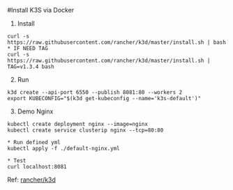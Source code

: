 #Install K3S via Docker

1. Install
```
curl -s https://raw.githubusercontent.com/rancher/k3d/master/install.sh | bash
* IF NEED TAG
curl -s https://raw.githubusercontent.com/rancher/k3d/master/install.sh | TAG=v1.3.4 bash
```
2. Run
```
k3d create --api-port 6550 --publish 8081:80 --workers 2
export KUBECONFIG="$(k3d get-kubeconfig --name='k3s-default')"
```
3. Demo Nginx
```
kubectl create deployment nginx --image=nginx
kubectl create service clusterip nginx --tcp=80:80

* Run defined yml
kubectl apply -f ./default-nginx.yml

* Test
curl localhost:8081
```

Ref: [rancher/k3d](https://github.com/rancher/k3d)